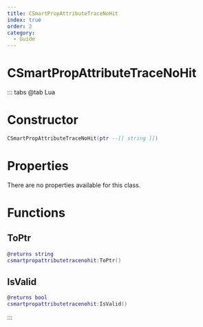```yaml
---
title: CSmartPropAttributeTraceNoHit
index: true
order: 2
category:
  - Guide
---
```


# CSmartPropAttributeTraceNoHit

::: tabs
@tab Lua
# Constructor
```lua
CSmartPropAttributeTraceNoHit(ptr --[[ string ]])
```
# Properties
There are no properties available for this class.
# Functions
## ToPtr
```lua
@returns string
csmartpropattributetracenohit:ToPtr()
```
## IsValid
```lua
@returns bool
csmartpropattributetracenohit:IsValid()
```

:::